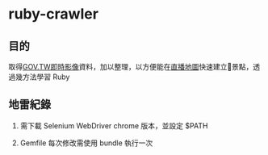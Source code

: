 # ruby-crawler

## 目的
取得[GOV.TW即時影像](https://www.gov.tw/taiwan/Default.aspx)資料，加以整理，以方便能在[直播地圖](https://works.ioa.tw/LiveTaiwan/index.html)快速建立景點，透過幾方法學習 Ruby

## 地雷紀錄
1. 需下載 Selenium WebDriver chrome 版本，並設定 $PATH

2. Gemfile 每次修改需使用 bundle 執行一次